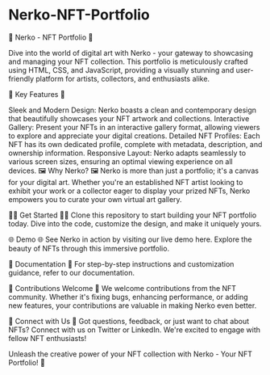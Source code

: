 # Nerko-NFT-Portfolio

🎨 Nerko - NFT Portfolio 🌟


Dive into the world of digital art with Nerko - your gateway to showcasing and managing your NFT collection. This portfolio is meticulously crafted using HTML, CSS, and JavaScript, providing a visually stunning and user-friendly platform for artists, collectors, and enthusiasts alike.


🚀 Key Features 🚀


Sleek and Modern Design: Nerko boasts a clean and contemporary design that beautifully showcases your NFT artwork and collections.
Interactive Gallery: Present your NFTs in an interactive gallery format, allowing viewers to explore and appreciate your digital creations.
Detailed NFT Profiles: Each NFT has its own dedicated profile, complete with metadata, description, and ownership information.
Responsive Layout: Nerko adapts seamlessly to various screen sizes, ensuring an optimal viewing experience on all devices.
🖼️ Why Nerko? 🖼️
Nerko is more than just a portfolio; it's a canvas for your digital art. Whether you're an established NFT artist looking to exhibit your work or a collector eager to display your prized NFTs, Nerko empowers you to curate your own virtual art gallery.


👨‍💻 Get Started 👩‍💻
Clone this repository to start building your NFT portfolio today. Dive into the code, customize the design, and make it uniquely yours.


🌐 Demo 🌐
See Nerko in action by visiting our live demo here. Explore the beauty of NFTs through this immersive portfolio.


📖 Documentation 📖
For step-by-step instructions and customization guidance, refer to our documentation.


🤝 Contributions Welcome 🤝
We welcome contributions from the NFT community. Whether it's fixing bugs, enhancing performance, or adding new features, your contributions are valuable in making Nerko even better.


👥 Connect with Us 👥
Got questions, feedback, or just want to chat about NFTs? Connect with us on Twitter or LinkedIn. We're excited to engage with fellow NFT enthusiasts!


Unleash the creative power of your NFT collection with Nerko - Your NFT Portfolio! 🌌

